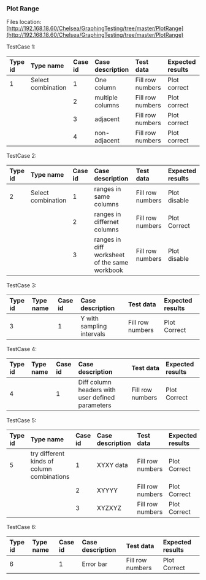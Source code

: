 ### Plot Range

Files location:[http://192.168.18.60/Chelsea/GraphingTesting/tree/master/PlotRange](http://192.168.18.60/Chelsea/GraphingTesting/tree/master/PlotRange)

TestCase 1:

| Type id | Type name | Case id | Case description | Test data | Expected results |
| :--- | :--- | :--- | :--- | :--- | :--- |
| 1 | Select combination | 1 | One column | Fill row numbers | Plot correct |
|  |  | 2 | multiple columns | Fill row numbers | Plot correct |
|  |  | 3 | adjacent | Fill row numbers | Plot correct |
|  |  | 4 | non-adjacent | Fill row numbers | Plot correct |

TestCase 2:

| Type id | Type name | Case id | Case description | Test data | Expected results |
| :--- | :--- | :--- | :--- | :--- | :--- |
| 2 | Select combination | 1 | ranges in same columns | Fill row numbers | Plot disable |
|  |  | 2 | ranges in differnet columns | Fill row numbers | Plot Correct |
|  |  | 3 | ranges in diff worksheet of the same workbook | Fill row numbers | Plot disable |

TestCase 3:

| Type id | Type name | Case id | Case description | Test data | Expected results |
| :--- | :--- | :--- | :--- | :--- | :--- |
| 3 |  | 1 | Y with sampling intervals | Fill row numbers | Plot Correct |

TestCase 4:

| Type id | Type name | Case id | Case description | Test data | Expected results |
| :--- | :--- | :--- | :--- | :--- | :--- |
| 4 |  | 1 | Diff column headers with user defined parameters | Fill row numbers | Plot Correct |

TestCase 5:

| Type id | Type name | Case id | Case description | Test data | Expected results |
| :--- | :--- | :--- | :--- | :--- | :--- |
| 5 | try different kinds of column combinations | 1 | XYXY data | Fill row numbers | Plot Correct |
|  |  | 2 | XYYYY | Fill row numbers | Plot Correct |
|  |  | 3 | XYZXYZ | Fill row numbers | Plot Correct |

TestCase 6:

| Type id | Type name | Case id | Case description | Test data | Expected results |
| :--- | :--- | :--- | :--- | :--- | :--- |
| 6 |  | 1 | Error bar | Fill row numbers | Plot Correct |



